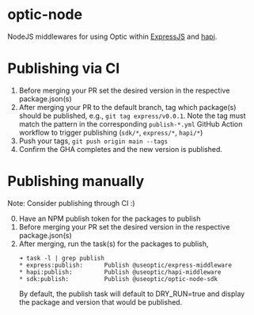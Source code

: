 # optic-node

NodeJS middlewares for using Optic within [ExpressJS](https://expressjs.com) and [hapi](https://hapi.dev).

# Publishing via CI

1. Before merging your PR set the desired version in the respective package.json(s)
1. After merging your PR to the default branch, tag which package(s) should be published, e.g., `git tag express/v0.0.1`. Note the tag must match the pattern in the corresponding `publish-*.yml` GitHub Action workflow to trigger publishing (`sdk/*`, `express/*`, `hapi/*`)
1. Push your tags, `git push origin main --tags`
1. Confirm the GHA completes and the new version is published.

# Publishing manually

Note: Consider publishing through CI :)

0. Have an NPM publish token for the packages to publish
0. Before merging your PR set the desired version in the respective package.json(s)
0. After merging, run the task(s) for the packages to publish,
    ```
    ➜ task -l | grep publish
    * express:publish:      Publish @useoptic/express-middleware
    * hapi:publish:         Publish @useoptic/hapi-middleware
    * sdk:publish:          Publish @useoptic/optic-node-sdk
    ```
    By default, the publish task will default to DRY_RUN=true and display the package and version that would be published.
